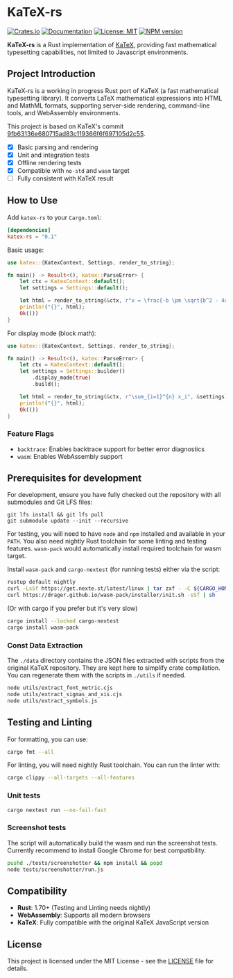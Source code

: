 # KaTeX-rs

[![Crates.io](https://img.shields.io/crates/v/katex-rs.svg)](https://crates.io/crates/katex-rs)
[![Documentation](https://docs.rs/katex-rs/badge.svg)](https://docs.rs/katex-rs)
[![License: MIT](https://img.shields.io/badge/License-MIT-yellow.svg)](https://opensource.org/licenses/MIT)
[![NPM version](https://img.shields.io/npm/v/katex-rs.svg)](https://www.npmjs.com/package/katex-rs)

**KaTeX-rs** is a Rust implementation of [KaTeX](https://github.com/KaTeX/KaTeX), providing fast mathematical typesetting capabilities, not limited to Javascript environments.

## Project Introduction

KaTeX-rs is a working in progress Rust port of KaTeX (a fast mathematical typesetting library). It converts LaTeX mathematical expressions into HTML and MathML formats, supporting server-side rendering, command-line tools, and WebAssembly environments.

This project is based on KaTeX's commit [9fb63136e680715ad83c119366f6f697105d2c55](https://github.com/KaTeX/KaTeX/commit/9fb63136e680715ad83c119366f6f697105d2c55).

- [x] Basic parsing and rendering
- [x] Unit and integration tests
- [x] Offline rendering tests
- [x] Compatible with `no-std` and `wasm` target
- [ ] Fully consistent with KaTeX result

## How to Use

Add `katex-rs` to your `Cargo.toml`:

```toml
[dependencies]
katex-rs = "0.1"
```

Basic usage:

```rust
use katex::{KatexContext, Settings, render_to_string};

fn main() -> Result<(), katex::ParseError> {
    let ctx = KatexContext::default();
    let settings = Settings::default();

    let html = render_to_string(&ctx, r"x = \frac{-b \pm \sqrt{b^2 - 4ac}}{2a}", &settings)?;
    println!("{}", html);
    Ok(())
}
```

For display mode (block math):

```rust
use katex::{KatexContext, Settings, render_to_string};

fn main() -> Result<(), katex::ParseError> {
    let ctx = KatexContext::default();
    let settings = Settings::builder()
        .display_mode(true)
        .build();

    let html = render_to_string(&ctx, r"\sum_{i=1}^{n} x_i", &settings)?;
    println!("{}", html);
    Ok(())
}
```

### Feature Flags

- `backtrace`: Enables backtrace support for better error diagnostics
- `wasm`: Enables WebAssembly support

## Prerequisites for development

For development, ensure you have fully checked out the repository with all submodules and Git LFS files:
```
git lfs install && git lfs pull
git submodule update --init --recursive
```

For testing, you will need to have `node` and `npm` installed and available in your `PATH`.
You also need nightly Rust toolchain for some linting and testing features.
`wasm-pack` would automatically install required toolchain for wasm target.

Install `wasm-pack` and `cargo-nextest` (for running tests) either via the script:
```bash
rustup default nightly
curl -LsSf https://get.nexte.st/latest/linux | tar zxf - -C ${CARGO_HOME:-~/.cargo}/bin
curl https://drager.github.io/wasm-pack/installer/init.sh -sSf | sh
```

(Or with cargo if you prefer but it's very slow)
```bash
cargo install --locked cargo-nextest
cargo install wasm-pack
```

### Const Data Extraction

The `./data` directory contains the JSON files extracted with scripts from the original KaTeX repository. They are kept here to simplify crate compilation. You can regenerate them with the scripts in `./utils` if needed.

```bash
node utils/extract_font_metric.cjs
node utils/extract_sigmas_and_xis.cjs
node utils/extract_symbols.js
```

## Testing and Linting

For formatting, you can use:

```bash
cargo fmt --all
```

For linting, you will need nightly Rust toolchain. You can run the linter with:

```bash
cargo clippy --all-targets --all-features
```

### Unit tests
```bash
cargo nextest run --no-fail-fast
```

### Screenshot tests

The script will automatically build the wasm and run the screenshot tests. Currently recommend to install Google Chrome for best compatibility.

```bash
pushd ./tests/screenshotter && npm install && popd
node tests/screenshotter/run.js
```

## Compatibility

- **Rust**: 1.70+ (Testing and Linting needs nightly)
- **WebAssembly**: Supports all modern browsers
- **KaTeX**: Fully compatible with the original KaTeX JavaScript version

## License

This project is licensed under the MIT License - see the [LICENSE](LICENSE) file for details.